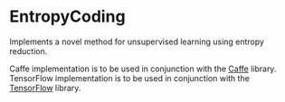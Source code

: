 # EntropyCoding

Implements a novel method for unsupervised learning using entropy reduction.

Caffe implementation is to be used in conjunction with the [Caffe](https://github.com/BVLC/caffe) library.
TensorFlow implementation is to be used in conjunction with the [TensorFlow](https://github.com/tensorflow/tensorflow) library.
